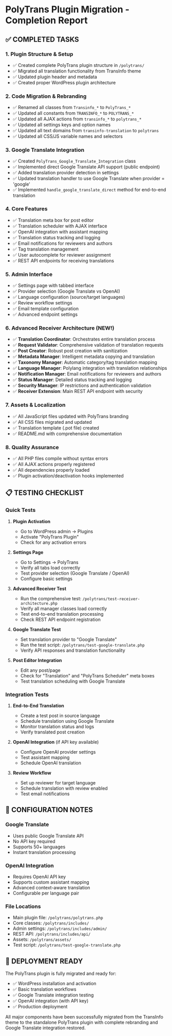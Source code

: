 # PolyTrans Plugin Migration - Completion Report

## ✅ COMPLETED TASKS

### 1. Plugin Structure & Setup
- ✅ Created complete PolyTrans plugin structure in `/polytrans/`
- ✅ Migrated all translation functionality from TransInfo theme
- ✅ Updated plugin header and metadata
- ✅ Created proper WordPress plugin architecture

### 2. Code Migration & Rebranding
- ✅ Renamed all classes from `Transinfo_*` to `PolyTrans_*`
- ✅ Updated all constants from `TRANSINFO_*` to `POLYTRANS_*`
- ✅ Updated all AJAX actions from `transinfo_*` to `polytrans_*`
- ✅ Updated all settings keys and option names
- ✅ Updated all text domains from `transinfo-translation` to `polytrans`
- ✅ Updated all CSS/JS variable names and selectors

### 3. Google Translate Integration
- ✅ Created `PolyTrans_Google_Translate_Integration` class
- ✅ Implemented direct Google Translate API support (public endpoint)
- ✅ Added translation provider detection in settings
- ✅ Updated translation handler to use Google Translate when provider = 'google'
- ✅ Implemented `handle_google_translate_direct` method for end-to-end translation

### 4. Core Features
- ✅ Translation meta box for post editor
- ✅ Translation scheduler with AJAX interface
- ✅ OpenAI integration with assistant mapping
- ✅ Translation status tracking and logging
- ✅ Email notifications for reviewers and authors
- ✅ Tag translation management
- ✅ User autocomplete for reviewer assignment
- ✅ REST API endpoints for receiving translations

### 5. Admin Interface
- ✅ Settings page with tabbed interface
- ✅ Provider selection (Google Translate vs OpenAI)
- ✅ Language configuration (source/target languages)
- ✅ Review workflow settings
- ✅ Email template configuration
- ✅ Advanced endpoint settings

### 6. Advanced Receiver Architecture (NEW!)
- ✅ **Translation Coordinator**: Orchestrates entire translation process
- ✅ **Request Validator**: Comprehensive validation of translation requests  
- ✅ **Post Creator**: Robust post creation with sanitization
- ✅ **Metadata Manager**: Intelligent metadata copying and translation
- ✅ **Taxonomy Manager**: Automatic category/tag translation mapping
- ✅ **Language Manager**: Polylang integration with translation relationships
- ✅ **Notification Manager**: Email notifications for reviewers and authors
- ✅ **Status Manager**: Detailed status tracking and logging
- ✅ **Security Manager**: IP restrictions and authentication validation
- ✅ **Receiver Extension**: Main REST API endpoint with security

### 7. Assets & Localization
- ✅ All JavaScript files updated with PolyTrans branding
- ✅ All CSS files migrated and updated
- ✅ Translation template (.pot file) created
- ✅ README.md with comprehensive documentation

### 8. Quality Assurance
- ✅ All PHP files compile without syntax errors
- ✅ All AJAX actions properly registered
- ✅ All dependencies properly loaded
- ✅ Plugin activation/deactivation hooks implemented

## 📋 TESTING CHECKLIST

### Quick Tests
1. **Plugin Activation**
   - Go to WordPress admin → Plugins
   - Activate "PolyTrans Plugin"
   - Check for any activation errors

2. **Settings Page**
   - Go to Settings → PolyTrans
   - Verify all tabs load correctly
   - Test provider selection (Google Translate / OpenAI)
   - Configure basic settings

3. **Advanced Receiver Test**
   - Run the comprehensive test: `/polytrans/test-receiver-architecture.php`
   - Verify all manager classes load correctly
   - Test end-to-end translation processing
   - Check REST API endpoint registration

4. **Google Translate Test**
   - Set translation provider to "Google Translate"
   - Run the test script: `/polytrans/test-google-translate.php`
   - Verify API responses and translation functionality

5. **Post Editor Integration**
   - Edit any post/page
   - Check for "Translation" and "PolyTrans Scheduler" meta boxes
   - Test translation scheduling with Google Translate

### Integration Tests
1. **End-to-End Translation**
   - Create a test post in source language
   - Schedule translation using Google Translate
   - Monitor translation status and logs
   - Verify translated post creation

2. **OpenAI Integration** (if API key available)
   - Configure OpenAI provider settings
   - Test assistant mapping
   - Schedule OpenAI translation

3. **Review Workflow**
   - Set up reviewer for target language
   - Schedule translation with review enabled
   - Test email notifications

## 🔧 CONFIGURATION NOTES

### Google Translate
- Uses public Google Translate API
- No API key required
- Supports 50+ languages
- Instant translation processing

### OpenAI Integration
- Requires OpenAI API key
- Supports custom assistant mapping
- Advanced context-aware translation
- Configurable per language pair

### File Locations
- Main plugin file: `/polytrans/polytrans.php`
- Core classes: `/polytrans/includes/`
- Admin settings: `/polytrans/includes/admin/`
- REST API: `/polytrans/includes/api/`
- Assets: `/polytrans/assets/`
- Test script: `/polytrans/test-google-translate.php`

## 🚀 DEPLOYMENT READY

The PolyTrans plugin is fully migrated and ready for:
- ✅ WordPress installation and activation
- ✅ Basic translation workflows
- ✅ Google Translate integration testing
- ✅ OpenAI integration (with API key)
- ✅ Production deployment

All major components have been successfully migrated from the TransInfo theme to the standalone PolyTrans plugin with complete rebranding and Google Translate integration restored.
